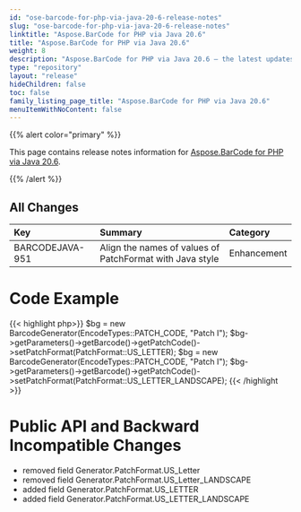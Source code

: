 ```yaml
---
id: "ose-barcode-for-php-via-java-20-6-release-notes"
slug: "ose-barcode-for-php-via-java-20-6-release-notes"
linktitle: "Aspose.BarCode for PHP via Java 20.6"
title: "Aspose.BarCode for PHP via Java 20.6"
weight: 8
description: "Aspose.BarCode for PHP via Java 20.6 – the latest updates and fixes."
type: "repository"
layout: "release"
hideChildren: false
toc: false
family_listing_page_title: "Aspose.BarCode for PHP via Java 20.6"
menuItemWithNoContent: false
---
```


{{% alert color="primary" %}}

This page contains release notes information for [Aspose.BarCode for PHP via Java 20.6](https://releases.aspose.com/barcode/php/new-releases/aspose.barcode-for-php-via-java-20.6/).

{{% /alert %}}
## **All Changes**

|**Key**|**Summary**|**Category**|
| :- | :- | :- |
|BARCODEJAVA-951|Align the names of values of PatchFormat with Java style|Enhancement|

# **Code Example**
{{< highlight php>}}
$bg = new BarcodeGenerator(EncodeTypes::PATCH_CODE, "Patch I");
$bg->getParameters()->getBarcode()->getPatchCode()->setPatchFormat(PatchFormat::US_LETTER);
$bg = new BarcodeGenerator(EncodeTypes::PATCH_CODE, "Patch I");
$bg->getParameters()->getBarcode()->getPatchCode()->setPatchFormat(PatchFormat::US_LETTER_LANDSCAPE);
{{< /highlight >}}

# **Public API and Backward Incompatible Changes**
- removed field Generator.PatchFormat.US_Letter
- removed field Generator.PatchFormat.US_Letter_LANDSCAPE
- added field Generator.PatchFormat.US_LETTER
- added field Generator.PatchFormat.US_LETTER_LANDSCAPE
